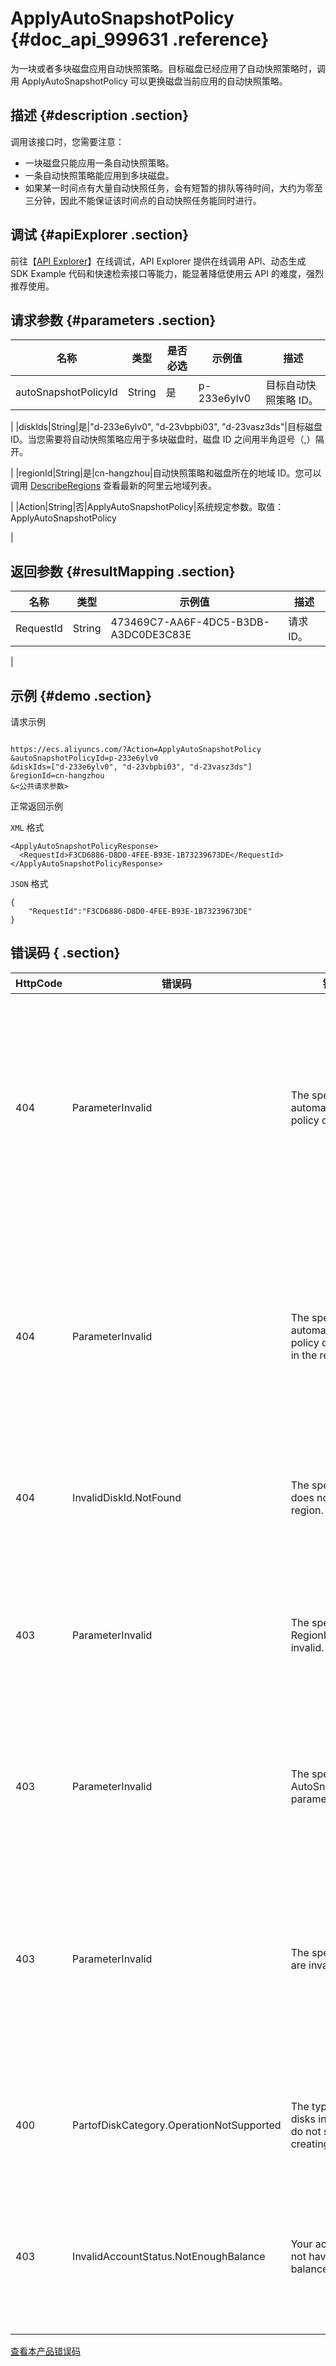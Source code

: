 # ApplyAutoSnapshotPolicy {#doc_api_999631 .reference}

为一块或者多块磁盘应用自动快照策略。目标磁盘已经应用了自动快照策略时，调用 ApplyAutoSnapshotPolicy 可以更换磁盘当前应用的自动快照策略。

## 描述 {#description .section}

调用该接口时，您需要注意：

-   一块磁盘只能应用一条自动快照策略。
-   一条自动快照策略能应用到多块磁盘。
-   如果某一时间点有大量自动快照任务，会有短暂的排队等待时间，大约为零至三分钟，因此不能保证该时间点的自动快照任务能同时进行。

## 调试 {#apiExplorer .section}

前往【[API Explorer](https://api.aliyun.com/#product=Ecs&api=ApplyAutoSnapshotPolicy)】在线调试，API Explorer 提供在线调用 API、动态生成 SDK Example 代码和快速检索接口等能力，能显著降低使用云 API 的难度，强烈推荐使用。

## 请求参数 {#parameters .section}

|名称|类型|是否必选|示例值|描述|
|--|--|----|---|--|
|autoSnapshotPolicyId|String|是|p-233e6ylv0|目标自动快照策略 ID。

 |
|diskIds|String|是|"d-233e6ylv0", "d-23vbpbi03", "d-23vasz3ds"|目标磁盘 ID。当您需要将自动快照策略应用于多块磁盘时，磁盘 ID 之间用半角逗号（,）隔开。

 |
|regionId|String|是|cn-hangzhou|自动快照策略和磁盘所在的地域 ID。您可以调用 [DescribeRegions](~~25609~~) 查看最新的阿里云地域列表。

 |
|Action|String|否|ApplyAutoSnapshotPolicy|系统规定参数。取值：ApplyAutoSnapshotPolicy

 |

## 返回参数 {#resultMapping .section}

|名称|类型|示例值|描述|
|--|--|---|--|
|RequestId|String|473469C7-AA6F-4DC5-B3DB-A3DC0DE3C83E|请求 ID。

 |

## 示例 {#demo .section}

请求示例

``` {#request_demo}

https://ecs.aliyuncs.com/?Action=ApplyAutoSnapshotPolicy
&autoSnapshotPolicyId=p-233e6ylv0
&diskIds=["d-233e6ylv0", "d-23vbpbi03", "d-23vasz3ds"]
&regionId=cn-hangzhou
&<公共请求参数>

```

正常返回示例

`XML` 格式

``` {#xml_return_success_demo}
<ApplyAutoSnapshotPolicyResponse>
  <RequestId>F3CD6886-D8D0-4FEE-B93E-1B73239673DE</RequestId>
</ApplyAutoSnapshotPolicyResponse>

```

`JSON` 格式

``` {#json_return_success_demo}
{
	"RequestId":"F3CD6886-D8D0-4FEE-B93E-1B73239673DE"
}
```

## 错误码 { .section}

|HttpCode|错误码|错误信息|描述|
|--------|---|----|--|
|404|ParameterInvalid|The specified automatic snapshot policy does not exist.|指定的自动快照策略不存在，请您检查自动快照策略是否正确。|
|404|ParameterInvalid|The specified automatic snapshot policy does not exist in the region.|指定的自动快照策略不存在，请您检查自动快照策略是否正确。|
|404|InvalidDiskId.NotFound|The specified disk does not exist in the region.|当前区域不存在该磁盘。|
|403|ParameterInvalid|The specified RegionId parameter is invalid.|指定的地域 ID 无效，请您检查该地域是否正确。|
|403|ParameterInvalid|The specified AutoSnapshotPolicyId parameter is invalid.|指定的参数自动快照 ID 不合法。|
|403|ParameterInvalid|The specified DiskIds are invalid.|指定的磁盘 ID 不合法，请您检查磁盘 ID 是否正确，且存在。|
|400|PartofDiskCategory.OperationNotSupported|The types of some disks in the disk list do not support creating snapshots.|部分指定的磁盘不支持此操作|
|403|InvalidAccountStatus.NotEnoughBalance|Your account does not have enough balance.|账号余额不足，请您先充值再进行该操作。|

[查看本产品错误码](https://error-center.aliyun.com/status/product/Ecs)

